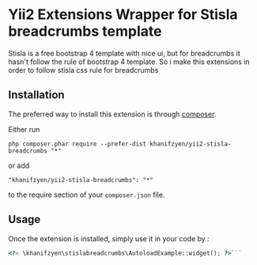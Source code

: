 Yii2 Extensions Wrapper for Stisla breadcrumbs template
=======================================================
Stisla is a free bootstrap 4 template with nice ui, but for breadcrumbs it hasn't follow the rule of bootstrap 4 template. So i make this extensions in order to follow stisla css rule for breadcrumbs 

Installation
------------

The preferred way to install this extension is through [composer](http://getcomposer.org/download/).

Either run

```
php composer.phar require --prefer-dist khanifzyen/yii2-stisla-breadcrumbs "*"
```

or add

```
"khanifzyen/yii2-stisla-breadcrumbs": "*"
```

to the require section of your `composer.json` file.


Usage
-----

Once the extension is installed, simply use it in your code by  :

```php
<?= \khanifzyen\stislabreadcrumbs\AutoloadExample::widget(); ?>```